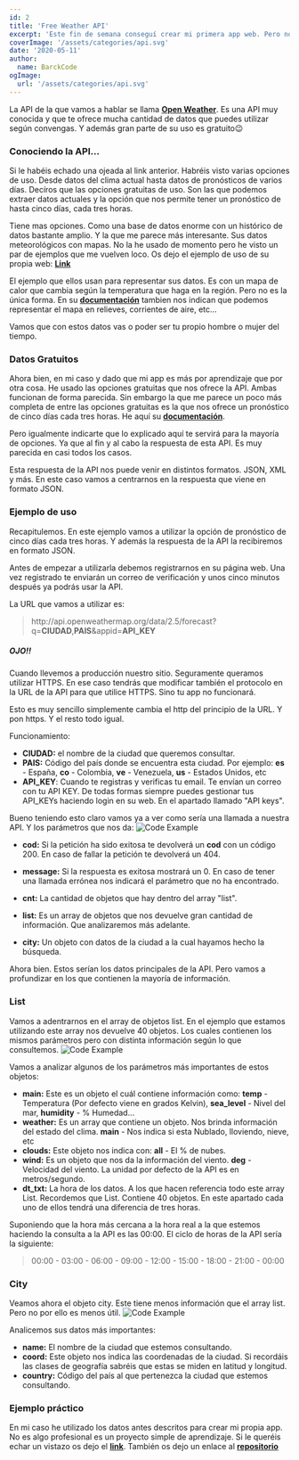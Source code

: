 ```yaml
---
id: 2
title: 'Free Weather API'
excerpt: 'Este fin de semana conseguí crear mi primera app web. Pero no vengo a hablarte de ella. Sino de la API que usé para recoger los datos del clima de varios países. Es sencilla y en gran parte gratuita.'
coverImage: '/assets/categories/api.svg'
date: '2020-05-11'
author:
  name: BarckCode
ogImage:
  url: '/assets/categories/api.svg'
---
```



La API de la que vamos a hablar se llama [<strong>Open Weather</strong>](https://openweathermap.org/api). Es una API muy conocida y que te ofrece mucha cantidad de datos que puedes utilizar según convengas. Y además gran parte de su uso es gratuito😉

### Conociendo la API...
Si le habéis echado una ojeada al link anterior. Habréis visto varias opciones de uso. Desde datos del clima actual hasta datos de pronósticos de varios días. Decíros que las opciones gratuitas de uso. Son las que podemos extraer datos actuales y la opción que nos permite tener un pronóstico de hasta cinco días, cada tres horas.

Tiene mas opciones. Como una base de datos enorme con un histórico de datos bastante amplio. Y la que me parece más interesante. Sus datos meteorológicos con mapas. No la he usado de momento pero he visto un par de ejemplos que me vuelven loco. Os dejo el ejemplo de uso de su propia web: [<strong>Link</strong>](https://openweathermap.org/weathermap?basemap=map&cities=true&layer=temperature&lat=30&lon=-20&zoom=5)

El ejemplo que ellos usan para representar sus datos. Es con un mapa de calor que cambia según la temperatura que haga en la región. Pero no es la única forma. En su [<strong>documentación</strong>](https://openweathermap.org/api/weather-map-2) tambien nos indican que podemos representar el mapa en relieves, corrientes de aire, etc...

Vamos que con estos datos vas o poder ser tu propio hombre o mujer del tiempo.

### Datos Gratuitos
Ahora bien, en mi caso y dado que mi app es más por aprendizaje que por otra cosa. He usado las opciones gratuitas que nos ofrece la API. Ambas funcionan de forma parecida. Sin embargo la que me parece un poco más completa de entre las opciones gratuitas es la que nos ofrece un pronóstico de cinco días cada tres horas. He aquí su [<strong>documentación</strong>](https://openweathermap.org/forecast5).

Pero igualmente indicarte que lo explicado aquí te servirá para la mayoría de opciones. Ya que al fin y al cabo la respuesta de esta API. Es muy parecida en casi todos los casos.

Esta respuesta de la API nos puede venir en distintos formatos. JSON, XML y más. En este caso vamos a centrarnos en la respuesta que viene en formato JSON.

### Ejemplo de uso
Recapitulemos. En este ejemplo vamos a utilizar la opción de pronóstico de cinco días cada tres horas. Y además la respuesta de la API la recibiremos en formato JSON.

Antes de empezar a utilizarla debemos registrarnos en su página web. Una vez registrado te enviarán un correo de verificación y unos cinco minutos después ya podrás usar la API.

La URL que vamos a utilizar es:
<blockquote>http://api.openweathermap.org/data/2.5/forecast?q=<strong>CIUDAD</strong>,<strong>PAIS</strong>&appid=<strong>API_KEY</strong></blockquote>

<h5>OJO!!</h5> Cuando llevemos a producción nuestro sitio. Seguramente queramos utilizar HTTPS. En ese caso tendrás que modificar también el protocolo en la URL de la API para que utilice HTTPS. Sino tu app no funcionará.

Esto es muy sencillo simplemente cambia el http del principio de la URL. Y pon https. Y el resto todo igual.

Funcionamiento:
- **CIUDAD:** el nombre de la ciudad que queremos consultar.
- **PAIS:** Código del país donde se encuentra esta ciudad. Por ejemplo: **es** - España, **co** - Colombia, **ve** - Venezuela, **us** - Estados Unidos, etc
- **API_KEY**: Cuando te registras y verificas tu email. Te envían un correo con tu API KEY. De todas formas siempre puedes gestionar tus API_KEYs haciendo login en su web. En el apartado llamado "API keys".

Bueno teniendo esto claro vamos ya a ver como sería una llamada a nuestra API. Y los parámetros que nos da:
<img>![Code Example](/assets/blog/dynamic-routing/response.png)</img>

- **cod:** Si la petición ha sido exitosa te devolverá un **cod** con un código 200. En caso de fallar la petición te devolverá un 404.

- **message:** Si la respuesta es exitosa mostrará un 0. En caso de tener una llamada errónea nos indicará el parámetro que no ha encontrado.

- **cnt:** La cantidad de objetos que hay dentro del array "list".

- **list:** Es un array de objetos que nos devuelve gran cantidad de información. Que analizaremos más adelante.

- **city:** Un objeto con datos de la ciudad a la cual hayamos hecho la búsqueda.

Ahora bien. Estos serían los datos principales de la API. Pero vamos a profundizar en los que contienen la mayoría de información.

### List
Vamos a adentrarnos en el array de objetos list. En el ejemplo que estamos utilizando este array nos devuelve 40 objetos. Los cuales contienen los mismos parámetros pero con distinta información según lo que consultemos.
<img>![Code Example](/assets/blog/dynamic-routing/list.png)</img>

Vamos a analizar algunos de los parámetros más importantes de estos objetos:

- **main:** Este es un objeto el cuál contiene información como: **temp** - Temperatura (Por defecto viene en grados Kelvin),  **sea_level** - Nivel del mar, **humidity** - % Humedad...
- **weather:** Es un array que contiene un objeto. Nos brinda información del estado del clima. **main** - Nos indica si esta Nublado, lloviendo, nieve, etc
- **clouds:** Este objeto nos indica con: **all** - El % de nubes.
- **wind:** Es un objeto que nos da la información del viento. **deg** - Velocidad del viento. La unidad por defecto de la API es en metros/segundo.
- **dt_txt:** La hora de los datos. A los que hacen referencia todo este array List. Recordemos que List. Contiene 40 objetos. En este apartado cada uno de ellos tendrá una diferencia de tres horas.

Suponiendo que la hora más cercana a la hora real a la que estemos haciendo la consulta a la API es las 00:00. El ciclo de horas de la API sería la siguiente:
<blockquote>00:00 - 03:00 - 06:00 - 09:00 - 12:00 - 15:00 - 18:00 - 21:00 - 00:00</blockquote>

### City
Veamos ahora el objeto city. Este tiene menos información que el array list. Pero no por ello es menos útil.
<img>![Code Example](/assets/blog/dynamic-routing/city.png)</img>

Analicemos sus datos más importantes:
- **name:** El nombre de la ciudad que estemos consultando.
- **coord:** Este objeto nos indica las coordenadas de la ciudad. Si recordáis las clases de geografía sabréis que estas se miden en latitud y longitud.
- **country:** Código del país al que pertenezca la ciudad que estemos consultando.

### Ejemplo práctico
En mi caso he utilizado los datos antes descritos para crear mi propia app. No es algo profesional es un proyecto simple de aprendizaje. Si le queréis echar un vistazo os dejo el [<strong>link</strong>](https://barckcode-weather.netlify.app/). También os dejo un enlace al [<strong>repositorio</strong>](https://github.com/BarckCode/Weather-App)
